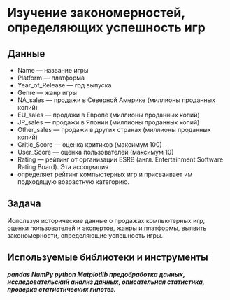 # Изучение закономерностей, определяющих успешность игр
## Данные
- Name — название игры
- Platform — платформа
- Year_of_Release — год выпуска
- Genre — жанр игры
- NA_sales — продажи в Северной Америке (миллионы проданных копий)
- EU_sales — продажи в Европе (миллионы проданных копий)
- JP_sales — продажи в Японии (миллионы проданных копий)
- Other_sales — продажи в других странах (миллионы проданных копий)
- Critic_Score — оценка критиков (максимум 100)
- User_Score — оценка пользователей (максимум 10)
- Rating — рейтинг от организации ESRB (англ. Entertainment Software Rating Board). Эта ассоциация 
- определяет рейтинг компьютерных игр и присваивает им подходящую возрастную категорию.

## Задача
Используя исторические данные о продажах компьютерных игр, оценки пользователей и экспертов, жанры и платформы, 
выявить закономерности, определяющие успешность игры.
## Используемые библиотеки и инструменты
***pandas NumPy python Matplotlib предобработка данных, исследовательский анализ данных, описательная статистика, проверка статистических гипотез.***
